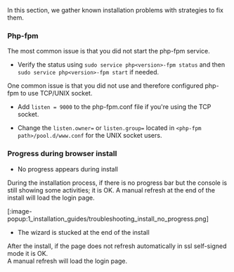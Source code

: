 In this section, we gather known installation problems with strategies to fix them.

### Php-fpm

The most common issue is that you did not start the php-fpm service.

* Verify the status using `sudo service php<version>-fpm status` and then `sudo service php<version>-fpm start` if needed.

One common issue is that you did not use and therefore configured php-fpm to use TCP/UNIX socket.

* Add `listen = 9000` to the php-fpm.conf file if you're using the TCP socket.

* Change the `listen.owner=` or `listen.group=` located in `<php-fpm path>/pool.d/www.conf` for the UNIX socket users.

### Progress during browser install

- No progress appears during install

During the installation process, if there is no progress bar but the console is still showing some activities; it is OK. A manual refresh at the end of the install will load the login page.

[:image-popup:1_installation_guides/troubleshooting_install_no_progress.png]

- The wizard is stucked at the end of the install

After the install, if the page does not refresh automatically in ssl self-signed mode it is OK.  
A manual refresh will load the login page.
